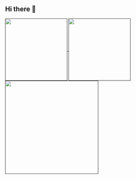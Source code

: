 ## Hi there 👋

<!--
**dsun05/dsun05** is a ✨ _special_ ✨ repository because its `README.md` (this file) appears on your GitHub profile.

Here are some ideas to get you started:

- 🔭 I’m currently working on ...
- 🌱 I’m currently learning ...
- 👯 I’m looking to collaborate on ...
- 🤔 I’m looking for help with ...
- 💬 Ask me about ...
- 📫 How to reach me: ...
- 😄 Pronouns: ...
- ⚡ Fun fact: ...
-->

<a href="">
  <img height=200 align="center" src="https://github-readme-stats-two-ashy-28.vercel.app/api?username=dsun05&show_icons=true&theme=dark" />
</a>

<a href="">
  <img height=200 align="center" src="https://github-readme-stats-two-ashy-28.vercel.app/api/top-langs/?username=dsun05&layout=donut&theme=dark&exclude_repo=CS35L&card_width=250" />
</a>

<a href="">
  <img height=300 align="center" src="https://api.githubtrends.io/user/svg/dsun05/repos?time_range=three_months&include_private=True&loc_metric=changed&theme=dark" />
</a>
